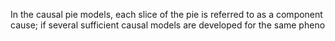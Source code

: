 In the causal pie models, each slice of the pie is referred to as a component cause; if several sufficient causal models are developed for the same pheno